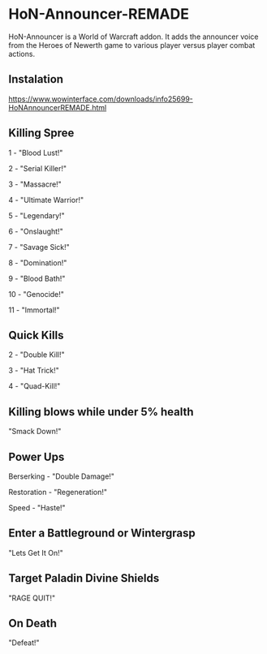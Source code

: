 # HoN-Announcer-REMADE
HoN-Announcer is a World of Warcraft addon. It adds the announcer voice from the Heroes of Newerth game to various player versus player combat actions.

## Instalation
https://www.wowinterface.com/downloads/info25699-HoNAnnouncerREMADE.html

## Killing Spree

1 - "Blood Lust!"

2 - "Serial Killer!"

3 - "Massacre!"

4 - "Ultimate Warrior!"

5 - "Legendary!"

6 - "Onslaught!"

7 - "Savage Sick!"

8 - "Domination!"

9 - "Blood Bath!"

10 - "Genocide!"

11 - "Immortal!"


## Quick Kills

2 - "Double Kill!"

3 - "Hat Trick!"

4 - "Quad-Kill!"


## Killing blows while under 5% health

"Smack Down!"



## Power Ups

Berserking - "Double Damage!"

Restoration - "Regeneration!"

Speed - "Haste!"


## Enter a Battleground or Wintergrasp

"Lets Get It On!"


## Target Paladin Divine Shields

"RAGE QUIT!"

## On Death
"Defeat!"
